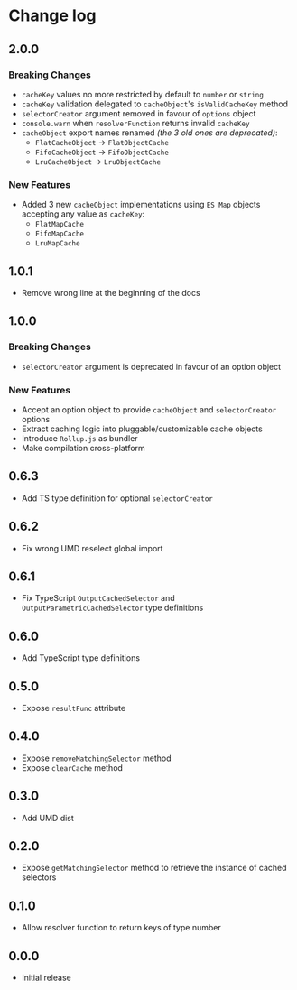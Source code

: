 # Change log

## 2.0.0

### Breaking Changes

* `cacheKey` values no more restricted by default to `number` or `string`
* `cacheKey` validation delegated to `cacheObject`'s `isValidCacheKey` method
* `selectorCreator` argument removed in favour of `options` object
* `console.warn` when `resolverFunction` returns invalid `cacheKey`
* `cacheObject` export names renamed _(the 3 old ones are deprecated)_:
  * `FlatCacheObject` -> `FlatObjectCache`
  * `FifoCacheObject` -> `FifoObjectCache`
  * `LruCacheObject` -> `LruObjectCache`

### New Features

* Added 3 new `cacheObject` implementations using `ES Map` objects accepting any value as `cacheKey`:
  * `FlatMapCache`
  * `FifoMapCache`
  * `LruMapCache`

## 1.0.1

* Remove wrong line at the beginning of the docs

## 1.0.0

### Breaking Changes

* `selectorCreator` argument is deprecated in favour of an option object

### New Features

* Accept an option object to provide `cacheObject` and `selectorCreator` options
* Extract caching logic into pluggable/customizable cache objects
* Introduce `Rollup.js` as bundler
* Make compilation cross-platform

## 0.6.3

* Add TS type definition for optional `selectorCreator`

## 0.6.2

* Fix wrong UMD reselect global import

## 0.6.1

* Fix TypeScript `OutputCachedSelector` and `OutputParametricCachedSelector` type definitions

## 0.6.0

* Add TypeScript type definitions

## 0.5.0

* Expose `resultFunc` attribute

## 0.4.0

* Expose `removeMatchingSelector` method
* Expose `clearCache` method

## 0.3.0

* Add UMD dist

## 0.2.0

* Expose `getMatchingSelector` method to retrieve the instance of cached selectors

## 0.1.0

* Allow resolver function to return keys of type number

## 0.0.0

* Initial release
